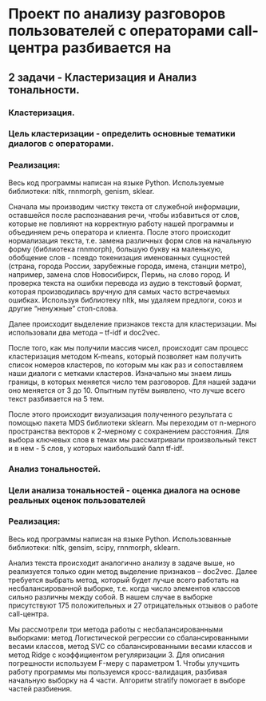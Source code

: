  # Проект по анализу разговоров пользователей с операторами call-центра разбивается на
## 2 задачи - Кластеризация и Анализ тональности.

### Кластеризация.

### Цель кластеризации - определить основные тематики диалогов с операторами.

### Реализация:

Весь код программы написан на языке Python.
Используемые библиотеки: nltk, rnnmorph, genism, sklear.

Сначала мы производим чистку текста от служебной информации, оставшейся после распознавания речи, чтобы избавиться от слов, которые не повлияют на корректную работу нашей программы и объединяем речь оператора и клиента. После этого происходит нормализация текста, т.е. замена различных форм слов на начальную форму (библиотека rnnmorph), большую букву на маленькую, обобщение слов - псевдо токенизация именованных сущностей (страна, города России, зарубежные города, имена, станции метро), например, замена слов Новосибирск, Пермь, на слово город. И проверка текста на ошибки перевода из аудио в текстовый формат, которая производилась вручную для самых часто встречаемых ошибках. Используя библиотеку nltk, мы удаляем предлоги, союз и другие “ненужные” стоп-слова.

Далее происходит выделение признаков текста для кластеризации. Мы использовали два метода – tf-idf и doc2vec.

После того, как мы получили массив чисел, происходит сам процесс кластеризация методом K-means, который позволяет нам получить список номеров кластеров, по которым мы как раз и сопоставляем наши диалоги с метками кластеров.
Изначально мы знаем лишь границы, в которых меняется число тем разговоров. Для нашей задачи оно меняется от 3 до 10. Опытным путём выявлено, что лучше всего текст разбивается на 5 тем.

После этого происходит визуализация полученного результата с помощью пакета MDS библиотеки sklearn. Мы переходим от n-мерного пространства векторов к 2-мерному с сохранением расстояния.
Для выбора ключевых слов в темах мы рассматривали произвольный текст и в нем - 5 слов, у которых наибольший балл tf-idf.

### Анализ тональностей.

### Цели анализа тональностей - оценка диалога на основе реальных оценок пользователей

### Реализация:

Весь код программы написан на языке Python.
Использованные библиотеки: nltk, gensim, scipy, rnnmorph, sklearn.

Анализ текста происходит аналогично анализу в задаче выше, но реализуется только один метод выделение признаков – doc2vec.
Далее требуется выбрать метод, который будет лучше всего работать на несбалансированной выборке, т.е. когда число элементов классов сильно различны между собой. В нашем случае в выборке присутствуют 175 положительных и 27 отрицательных отзывов о работе call-центра.

Мы рассмотрели три метода работы с несбалансированными выборками: метод Логистической регрессии со сбалансированными весами классов, метод SVC со сбалансированными весами классов и метод Ridge с коэффициентом регуляризации 3. Для описания погрешности используем F-меру с параметром 1.
Чтобы улучшить работу программы мы пользуемся кросс-валидация, разбивая начальную выборку на 4 части. Алгоритм stratify помогает в выборе частей разбиения.  

